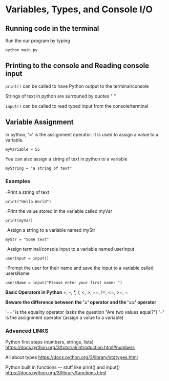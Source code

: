 # Variables, Types, and Console I/O

## Running code in the terminal

Run the our program by typing 

    python main.py

## Printing to the console and Reading console input

`print()` can be called to have Python output to the terminal/console

Strings of text in python are surrouned by quotes " "

`input()` can be called to read typed input from the console/terminal

## Variable Assignment

In python, '=' is the assignment operator. It is used to assign a value to a variable.

    myVariable = 55

You can also assign a string of text in python to a variable 

    myString = "a string of text"

### Examples

-Print a string of text

    print("Hello World")

-Print the value stored in the variable called myVar

    print(myVar)

-Assign a string to a variable named myStr

    myStr = "Some text"

-Assign terminal/console input to a variable named userInput

    userInput = input()

-Prompt the user for their name and save the input to a variable called usersName

    usersName = input("Please enter your first name: ")

**Basic Operators in Python**
+, -, *, /, <, >, ==, !=, <=, >=, =

**Beware the difference between the '=' operator and the '==' operator**

'==' is the equality operator (asks the question "Are two values equal?")
'=' is the assignment operator (assign a value to a variable)

### Advanced LINKS

Python first steps (numbers, strings, lists)
    https://docs.python.org/3/tutorial/introduction.html#numbers

All about types 
    https://docs.python.org/3/library/stdtypes.html

Python built in functions -- stuff like print() and input()
    https://docs.python.org/3/library/functions.html
